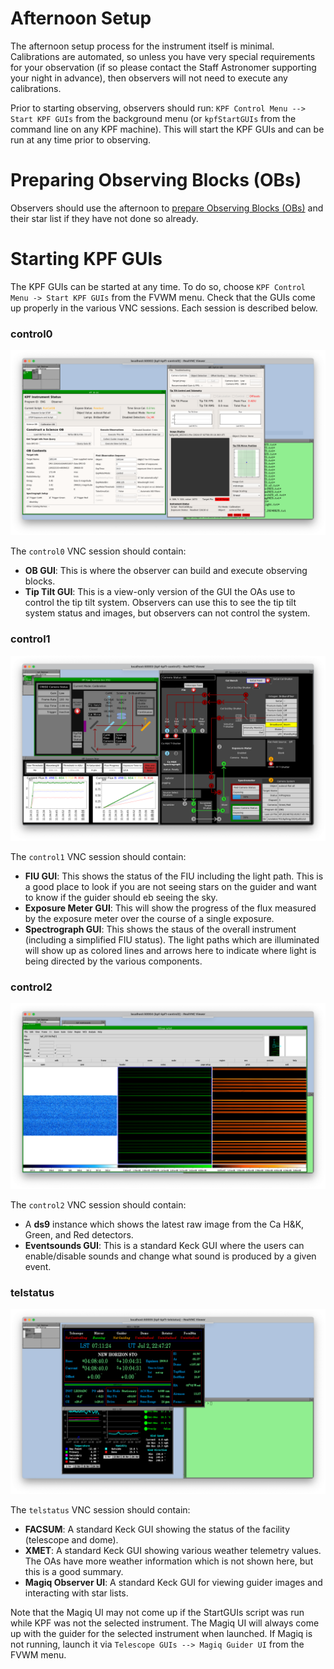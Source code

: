 # Afternoon Setup

The afternoon setup process for the instrument itself is minimal. Calibrations are automated, so unless you have very special requirements for your observation (if so please contact the Staff Astronomer supporting your night in advance), then observers will not need to execute any calibrations.

Prior to starting observing, observers should run: `KPF Control Menu --> Start KPF GUIs` from the background menu (or `kpfStartGUIs` from the command line on any KPF machine). This will start the KPF GUIs and can be run at any time prior to observing. 

# Preparing Observing Blocks (OBs)

Observers should use the afternoon to [prepare Observing Blocks (OBs)](buildingOBs.md) and their star list if they have not done so already. 

# Starting KPF GUIs

The KPF GUIs can be started at any time.  To do so, choose `KPF Control Menu -> Start KPF GUIs` from the FVWM menu.  Check that the GUIs come up properly in the various VNC sessions.  Each session is described below.

### control0

![A screenshot of the control0 VNC](figures/control0.png)

The `control0` VNC session should contain:

- **OB GUI**: This is where the observer can build and execute observing blocks.
- **Tip Tilt GUI**: This is a view-only version of the GUI the OAs use to control the tip tilt system. Observers can use this to see the tip tilt system status and images, but observers can not control the system.

### control1

![A screenshot of the control1 VNC](figures/control1.png)

The `control1` VNC session should contain:

- **FIU GUI**: This shows the status of the FIU including the light path.  This is a good place to look if you are not seeing stars on the guider and want to know if the guider should eb seeing the sky.
- **Exposure Meter GUI**: This will show the progress of the flux measured by the exposure meter over the course of a single exposure.
- **Spectrograph GUI**: This shows the staus of the overall instrument (including a simplified FIU status). The light paths which are illuminated will show up as colored lines and arrows here to indicate where light is being directed by the various components.

### control2

![A screenshot of the control2 VNC](figures/control2.png)

The `control2` VNC session should contain:

- A **ds9** instance which shows the latest raw image from the Ca H&K, Green, and Red detectors.
- **Eventsounds GUI**: This is a standard Keck GUI where the users can enable/disable sounds and change what sound is produced by a given event.

### telstatus

![A screenshot of the telstatus VNC](figures/telstatus.png)

The `telstatus` VNC session should contain:

- **FACSUM**: A standard Keck GUI showing the status of the facility (telescope and dome).
- **XMET**: A standard Keck GUI showing various weather telemetry values. The OAs have more weather information which is not shown here, but this is a good summary.
- **Magiq Observer UI**: A standard Keck GUI for viewing guider images and interacting with star lists.

Note that the Magiq UI may not come up if the StartGUIs script was run while KPF was not the selected instrument.  The Magiq UI will always come up with the guider for the selected instrument when launched.  If Magiq is not running, launch it via `Telescope GUIs --> Magiq Guider UI` from the FVWM menu.